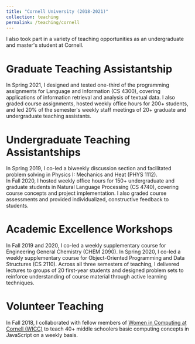 ```yaml
---
title: "Cornell University (2018-2021)"
collection: teaching
permalink: /teaching/cornell
---
```


I also took part in a variety of teaching opportunities as an undergraduate and master's student at Cornell.

Graduate Teaching Assistantship
======
In Spring 2021, I designed and tested one-third of the programming assignments for Language and Information (CS 4300), covering applications of information retrieval and analysis of textual data. I also graded course assignments, hosted weekly office hours for 200+ students, and led 20% of the semester's weekly staff meetings of 20+ graduate and undergraduate teaching assistants. 

Undergraduate Teaching Assistantships
======
In Spring 2019, I co-led a biweekly discussion section and facilitated problem solving in Physics I: Mechanics and Heat (PHYS 1112). </br>
In Fall 2020, I hosted weekly office hours for 150+ undergraduate and graduate students in Natural Language Processing (CS 4740), covering course concepts and project implementation. I also graded course assessments and provided individualized, constructive feedback to students.


Academic Excellence Workshops
======
In Fall 2019 and 2020, I co-led a weekly supplementary course for Engineering General Chemistry (CHEM 2090). In Spring 2020, I co-led a weekly supplementary course for Object-Oriented Programming and Data Structures (CS 2110). Across all three semesters of teaching, I delivered lectures to groups of 20 first-year students and designed problem sets to reinforce understanding of course material through active learning techniques.

Volunteer Teaching
======
In Fall 2018, I collaborated with fellow members of [Women in Computing at Cornell (WICC)](https://wicc.cornell.edu/#/) to teach 40+ middle schoolers basic computing concepts in JavaScript on a weekly basis.
